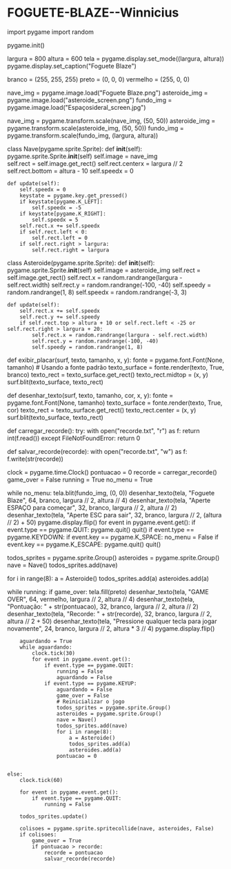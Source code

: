 # FOGUETE-BLAZE--Winnicius

import pygame
import random

pygame.init()

largura = 800
altura = 600
tela = pygame.display.set_mode((largura, altura))
pygame.display.set_caption("Foguete Blaze")

branco = (255, 255, 255)
preto = (0, 0, 0)
vermelho = (255, 0, 0)

nave_img = pygame.image.load("Foguete Blaze.png")
asteroide_img = pygame.image.load("asteroide_screen.png")
fundo_img = pygame.image.load("Espaçosideral_screen.jpg")

nave_img = pygame.transform.scale(nave_img, (50, 50))
asteroide_img = pygame.transform.scale(asteroide_img, (50, 50))
fundo_img = pygame.transform.scale(fundo_img, (largura, altura))

class Nave(pygame.sprite.Sprite):
    def __init__(self):
        pygame.sprite.Sprite.__init__(self)
        self.image = nave_img  
        self.rect = self.image.get_rect()
        self.rect.centerx = largura // 2
        self.rect.bottom = altura - 10
        self.speedx = 0

    def update(self):
        self.speedx = 0
        keystate = pygame.key.get_pressed()
        if keystate[pygame.K_LEFT]:
            self.speedx = -5
        if keystate[pygame.K_RIGHT]:
            self.speedx = 5
        self.rect.x += self.speedx
        if self.rect.left < 0:
            self.rect.left = 0
        if self.rect.right > largura:
            self.rect.right = largura


class Asteroide(pygame.sprite.Sprite):
    def __init__(self):
        pygame.sprite.Sprite.__init__(self)
        self.image = asteroide_img
        self.rect = self.image.get_rect()
        self.rect.x = random.randrange(largura - self.rect.width)
        self.rect.y = random.randrange(-100, -40)
        self.speedy = random.randrange(1, 8)
        self.speedx = random.randrange(-3, 3)

    def update(self):
        self.rect.x += self.speedx
        self.rect.y += self.speedy
        if self.rect.top > altura + 10 or self.rect.left < -25 or self.rect.right > largura + 20:
            self.rect.x = random.randrange(largura - self.rect.width)
            self.rect.y = random.randrange(-100, -40)
            self.speedy = random.randrange(1, 8)

def exibir_placar(surf, texto, tamanho, x, y):
    fonte = pygame.font.Font(None, tamanho)  # Usando a fonte padrão
    texto_surface = fonte.render(texto, True, branco)
    texto_rect = texto_surface.get_rect()
    texto_rect.midtop = (x, y)  
    surf.blit(texto_surface, texto_rect)

def desenhar_texto(surf, texto, tamanho, cor, x, y):
    fonte = pygame.font.Font(None, tamanho) 
    texto_surface = fonte.render(texto, True, cor) 
    texto_rect = texto_surface.get_rect()
    texto_rect.center = (x, y)
    surf.blit(texto_surface, texto_rect)

def carregar_recorde():
    try:
        with open("recorde.txt", "r") as f:
            return int(f.read())
    except FileNotFoundError:
        return 0

def salvar_recorde(recorde):
    with open("recorde.txt", "w") as f:
        f.write(str(recorde))

clock = pygame.time.Clock()
pontuacao = 0
recorde = carregar_recorde() 
game_over = False
running = True
no_menu = True    

while no_menu:
    tela.blit(fundo_img, (0, 0))
    desenhar_texto(tela, "Foguete Blaze", 64, branco, largura // 2, altura // 4)
    desenhar_texto(tela, "Aperte ESPAÇO para começar", 32, branco, largura // 2, altura // 2)
    desenhar_texto(tela, "Aperte ESC para sair", 32, branco, largura // 2, (altura // 2) + 50)
    pygame.display.flip()
    for event in pygame.event.get():
        if event.type == pygame.QUIT:
            pygame.quit()
            quit()
        if event.type == pygame.KEYDOWN:
            if event.key == pygame.K_SPACE:
                no_menu = False
            if event.key == pygame.K_ESCAPE:
                pygame.quit()
                quit()

todos_sprites = pygame.sprite.Group()
asteroides = pygame.sprite.Group()
nave = Nave()
todos_sprites.add(nave)

for i in range(8):
    a = Asteroide()
    todos_sprites.add(a)
    asteroides.add(a)

while running:
    if game_over:
        tela.fill(preto)
        desenhar_texto(tela, "GAME OVER", 64, vermelho, largura // 2, altura // 4)
        desenhar_texto(tela, "Pontuação: " + str(pontuacao), 32, branco, largura // 2, altura // 2)
        desenhar_texto(tela, "Recorde: " + str(recorde), 32, branco, largura // 2, altura // 2 + 50)
        desenhar_texto(tela, "Pressione qualquer tecla para jogar novamente", 24, branco, largura // 2, altura * 3 // 4)
        pygame.display.flip()

        aguardando = True
        while aguardando:
            clock.tick(30)
            for event in pygame.event.get():
                if event.type == pygame.QUIT:
                    running = False
                    aguardando = False
                if event.type == pygame.KEYUP:
                    aguardando = False
                    game_over = False
                    # Reinicializar o jogo
                    todos_sprites = pygame.sprite.Group()
                    asteroides = pygame.sprite.Group()
                    nave = Nave()
                    todos_sprites.add(nave)
                    for i in range(8):
                        a = Asteroide()
                        todos_sprites.add(a)
                        asteroides.add(a)
                    pontuacao = 0

                    
    else:
        clock.tick(60)
    
        for event in pygame.event.get():
            if event.type == pygame.QUIT:
                running = False

        todos_sprites.update()

        colisoes = pygame.sprite.spritecollide(nave, asteroides, False)
        if colisoes:
            game_over = True
            if pontuacao > recorde:
                recorde = pontuacao
                salvar_recorde(recorde)         
